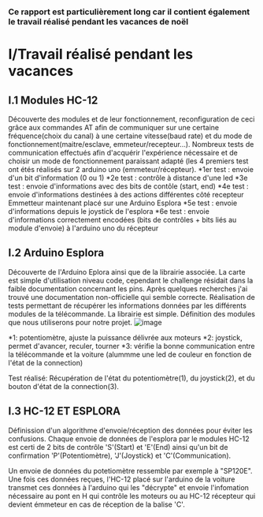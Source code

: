 ### Ce rapport est particulièrement long car il contient également le travail réalisé pendant les vacances de noël

# I/Travail réalisé pendant les vacances

##  I.1 Modules HC-12

Découverte des modules et de leur fonctionnement, reconfiguration de ceci grâce aux commandes AT afin de communiquer sur une certaine fréquence(choix du canal)
à une certaine vitesse(baud rate) et du mode de fonctionnement(maitre/esclave, emmeteur/recepteur...).
Nombreux tests de communication effectués afin d'acquérir l'expérience nécessaire et de choisir un mode de fonctionnement paraissant adapté (les 4 premiers test 
ont étés réalisés sur 2 arduino uno (emmeteur/récepteur).
  *1er test : envoie d'un bit d'information (0 ou 1)
  *2e test : contrôle à distance d'une led 
  *3e test : envoie d'informations avec des bits de contôle (start, end)
  *4e test : envoie d'informations destinées à des actions différentes côté recepteur
  Emmetteur maintenant placé sur une Arduino Esplora
  *5e test : envoie d'informations depuis le joystick de l'esplora
  *6e test : envoie d'informations correctement encodées (bits de contrôles + bits liés au module d'envoie) à l'arduino uno du récepteur
  

##  I.2 Arduino Esplora

Découverte de l'Arduino Eplora ainsi que de la librairie associée. La carte est simple d'utilisation niveau code, cependant le challenge résidait dans la 
faible documentation concernant les pins. Après quelques recherches j'ai trouvé une documentation non-officielle qui semble correcte. 
Réalisation de tests permettant de récupérer les informations données par les différents modules de la télécommande. La librairie est simple.
Définition des modules que nous utiliserons pour notre projet.
![image](https://github.com/alexKrsn1234/Cimino-Krausener-PEIP2-ARDUINO-PROJECT-/assets/127763192/239b7123-25a9-473f-9b85-8eb9a99dbf49)

*1: potentiomètre, ajuste la puissance délivrée aux moteurs 
*2: joystick, permet d'avancer, reculer, tourner
*3: vérifie la bonne communication entre la télécommande et la voiture (alummme une led de couleur en fonction de l'état de la connection)

Test réalisé:
Récupération de l'état du potentiomètre(1), du joystick(2), et du bouton d'état de la connection(3).


## I.3 HC-12 ET ESPLORA

Définission d'un algorithme d'envoie/réception des données pour éviter les confusions.
Chaque envoie de données de l'esplora par le modules HC-12 est certi de 2 bits de contrôle 'S'(Start) et 'E'(End) ainsi qu'un bit de confirmation
'P'(Potentiomètre), 'J'(Joystick) et 'C'(Communication).

Un envoie de données du potetiomètre ressemble par exemple à "SP120E".
Une fois ces données reçues, l'HC-12 placé sur l'arduino de la voiture transmet ces données à l'arduino qui les "décrypte" et envoie l'infomation
nécessaire au pont en H qui contrôle les moteurs ou au HC-12 récepteur qui devient émmeteur en cas de réception de la balise 'C'.
